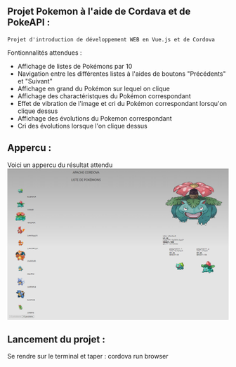 ## Projet Pokemon à l'aide de Cordava et de PokeAPI :
    Projet d'introduction de développement WEB en Vue.js et de Cordova

Fontionnalités attendues :
    
- Affichage de listes de Pokémons par 10
- Navigation entre les différentes listes à l'aides de boutons "Précédents" et "Suivant"
- Affichage en grand du Pokémon sur lequel on clique
- Affichage des charactéristques du Pokémon correspondant
- Effet de vibration de l'image et cri du Pokémon correspondant lorsqu'on clique dessus
- Affichage des évolutions du Pokemon correspondant
- Cri des évolutions lorsque l'on clique dessus

## Appercu : 
Voici un appercu du résultat attendu
<img src="./Apercu_Enonce.PNG">

## Lancement du projet :
Se rendre sur le terminal et taper :
        cordova run browser    
